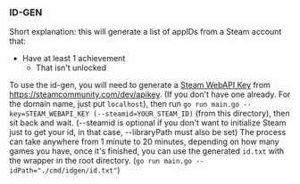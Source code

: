 ### ID-GEN
Short explanation: this will generate a list of appIDs from a Steam account that:
- Have at least 1 achievement
    - That isn't unlocked

To use the id-gen, you will need to generate a [Steam WebAPI Key](https://steamcommunity.com/dev/apikey) from https://steamcommunity.com/dev/apikey.
(If you don't have one already. For the domain name, just put `localhost`), then run `go run main.go --key=STEAM_WEBAPI_KEY (--steamid=YOUR_STEAM_ID)` (from this directory), then sit back and wait. (--steamid is optional if you don't want to initialize Steam just to get your id, in that case, --libraryPath must also be set)
The process can take anywhere from 1 minute to 20 minutes, depending on how many games you have, once it's finished, you can use the generated `id.txt` with the wrapper in the root directory. (`go run main.go --idPath="./cmd/idgen/id.txt"`)